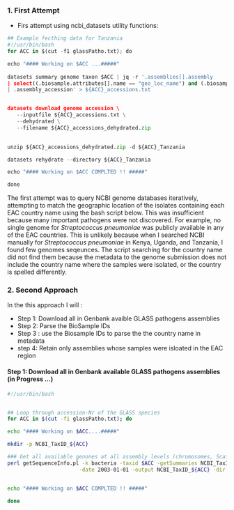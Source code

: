   ### 1. First Attempt

 - Firs attempt using ncbi_datasets utility functions: 


```python
## Example fecthing data for Tanzania
#!/usr/bin/bash
for ACC in $(cut -f1 glassPatho.txt); do

echo "#### Working on $ACC ...#####"
 
datasets summary genome taxon $ACC | jq -r '.assemblies[].assembly 
| select((.biosample.attributes[].name == "geo_loc_name") and (.biosample.attributes[].value|contains("Tanzania"))) 
| .assembly_accession' > ${ACC}_accessions.txt


datasets download genome accession \
   --inputfile ${ACC}_accessions.txt \
   --dehydrated \
   --filename ${ACC}_accessions_dehydrated.zip
  

unzip ${ACC}_accessions_dehydrated.zip -d ${ACC}_Tanzania

datasets rehydrate --directory ${ACC}_Tanzania

echo "#### Working on $ACC COMPLTED !! #####"

done 
```

 
The first attempt was to query NCBI genome databases iteratively, attempting to match the 
geographic location of the isolates containing each EAC country name using the bash script below. This was insufficient
because many important pathogens were not discovered. For example, no single genome for 
*Streptococcus pneumoniae* was publicly available in any of the EAC countries. 
This is unlikely because when I searched NCBI manually for *Streptococcus pneumoniae* 
in Kenya, Uganda, and Tanzania, I found few genomes seqeunces. The script searching for the country 
name did not find them because the metadata to the genome submission does not include the country 
name where the samples were isolated, or the country is spelled differently.
 
 
 ### 2. Second Approach

 In the this approach I  will :
 - Step 1:  Download all in Genbank avaible GLASS pathogens assemblies 
 - Step 2: Parse the BioSample IDs 
 - Step 3 : use the Biosample IDs to parse the the country name in metadata
 - step 4: Retain only assemblies whose samples were isloated in the EAC region
 
 #### Step 1:  Download all in Genbank available GLASS pathogens assemblies (in Progress ...)
 
 ```bash
 #!/usr/bin/bash


## Loop through accession-Nr of the GLASS species
for ACC in $(cut -f1 glassPatho.txt); do

echo "#### Working on $ACC....#####"

mkdir -p NCBI_TaxID_${ACC}

### Get all available genones at all assembly levels (chromosomes, Scaffolds, contigs) in GenBank database
perl getSequenceInfo.pl -k bacteria -taxid $ACC -getSummaries NCBI_TaxID_${ACC}/NCBI_TaxID_${ACC}_summary.txt \
                        -date 2003-01-01 -output NCBI_TaxID_${ACC} -dir genbank -log 


echo "#### Working on $ACC COMPLTED !! #####"

done 
```


